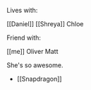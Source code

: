 
Lives with:

[[Daniel]]
[[Shreya]]
Chloe


Friend with:

[[me]]
Oliver
Matt


She's so awesome.

- [[Snapdragon]]